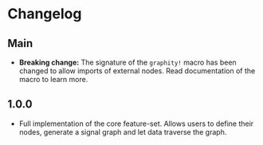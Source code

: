 # Changelog

## Main

* **Breaking change:** The signature of the `graphity!` macro has been changed
  to allow imports of external nodes. Read documentation of the macro to learn
  more.

## 1.0.0

* Full implementation of the core feature-set. Allows users to define their
  nodes, generate a signal graph and let data traverse the graph.
